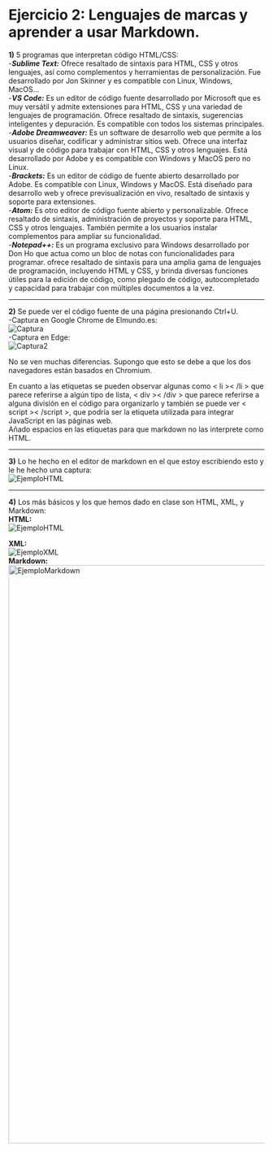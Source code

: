 # Ejercicio 2: Lenguajes de marcas y aprender a usar Markdown.

**1)** 5 programas que interpretan código HTML/CSS:  
-***Sublime Text:*** Ofrece resaltado de sintaxis para HTML, CSS y otros lenguajes, así como complementos y herramientas de personalización.
Fue desarrollado por Jon Skinner y es compatible con Linux, Windows, MacOS...  
-***VS Code:*** Es un editor de código fuente desarrollado por Microsoft que es muy versátil y admite extensiones para HTML, CSS y una variedad de lenguajes de programación.
Ofrece resaltado de sintaxis, sugerencias inteligentes y depuración. Es compatible con todos los sistemas principales.  
-***Adobe Dreamweaver:*** Es un software de desarrollo web que permite a los usuarios diseñar, codificar y administrar sitios web.
Ofrece una interfaz visual y de código para trabajar con HTML, CSS y otros lenguajes. Está desarrollado por Adobe y es compatible con Windows y MacOS pero no Linux.  
-***Brackets:*** Es un editor de código de fuente abierto desarrollado por Adobe. Es compatible con Linux, Windows y MacOS.
Está diseñado para desarrollo web y ofrece previsualización en vivo, resaltado de sintaxis y soporte para extensiones.  
-***Atom:***  Es otro editor de código fuente abierto y personalizable. Ofrece resaltado de sintaxis, administración de proyectos y soporte para HTML, CSS y otros lenguajes.
También permite a los usuarios instalar complementos para ampliar su funcionalidad.  
-***Notepad++:*** Es un programa exclusivo para Windows desarrollado por Don Ho que actua como un bloc de notas con funcionalidades para programar.
ofrece resaltado de sintaxis para una amplia gama de lenguajes de programación, incluyendo HTML y CSS, y brinda diversas funciones útiles para la edición de código, como plegado de código, autocompletado y capacidad para trabajar con múltiples documentos a la vez.  

---
**2)** Se puede ver el código fuente de una página presionando Ctrl+U.  
-Captura en Google Chrome de Elmundo.es:  
![Captura](https://github.com/DW1A/gonzalodesaavedra/assets/112649695/8f055410-fce1-4341-a23e-98b61615303b)  
-Captura en Edge:  
![Captura2](https://github.com/DW1A/gonzalodesaavedra/assets/112649695/d7b87bc6-faa5-4b9d-98d8-699049c72d6a)  

  No se ven muchas diferencias. Supongo que esto se debe a que los dos navegadores están basados en Chromium.  
    
  En cuanto a las etiquetas se pueden observar algunas como < li >< /li > que parece referirse a algún tipo de lista, 
  < div >< /div > que parece referirse a alguna división en el código para organizarlo y también se puede ver < script >< /script >,
  que podría ser la etiqueta utilizada para integrar JavaScript en las páginas web.  
  Añado espacios en las etiquetas para que markdown no las interprete como HTML.

---
**3)** Lo he hecho en el editor de markdown en el que estoy escribiendo esto y le he hecho una captura:    
![EjemploHTML](https://github.com/DW1A/gonzalodesaavedra/assets/112649695/c36daeb9-ed2c-49e2-a7a1-1f1a58722656)

---
**4)**  Los más básicos y los que hemos dado en clase son HTML, XML, y Markdown:  
**HTML:**  
![EjemploHTML](https://github.com/DW1A/gonzalodesaavedra/assets/112649695/6d3d52d5-dbb5-4bae-82bb-b6d4c6935b12)

**XML:**  
![EjemploXML](https://github.com/DW1A/gonzalodesaavedra/assets/112649695/c6440435-951f-4585-8a94-7bb4a5e8a7f7)  
**Markdown:**  
<img width="1138" alt="EjemploMarkdown" src="https://github.com/DW1A/gonzalodesaavedra/assets/112649695/2e1aa340-e829-41c4-aff4-31fc3341d4b3">



